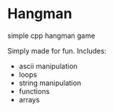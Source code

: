 # Hangman
simple cpp hangman game

Simply made for fun.
Includes: 
  - ascii manipulation
  - loops
  - string manipulation
  - functions
  - arrays
